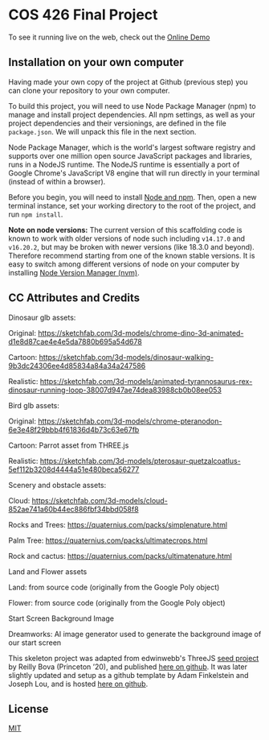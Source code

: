 # COS 426 Final Project
To see it running live on the web, check out the [Online Demo](https://li-juliana.github.io/COS426_finalproject/)


## Installation on your own computer
Having made your own copy of the project at Github (previous step) you can clone your repository to your own computer. 

To build this project, you will need to use Node Package Manager (npm) to manage and install project dependencies. All npm settings, as well as your project dependencies and their versionings, are defined in the file `package.json`. We will unpack this file in the next section.

Node Package Manager, which is the world's largest software registry and supports over one million open source JavaScript packages and libraries, runs in a NodeJS runtime. The NodeJS runtime is essentially a port of Google Chrome's JavaScript V8 engine that will run directly in your terminal (instead of within a browser).

Before you begin, you will need to install [Node and npm](https://docs.npmjs.com/downloading-and-installing-node-js-and-npm). Then, open a new terminal instance, set your working directory to the root of the project, and run `npm install`.

**Note on node versions:** The current version of this scaffolding code is known to work with older versions of node such including `v14.17.0` and `v16.20.2`, but may be broken with newer versions (like 18.3.0 and beyond). Therefore recommend starting from one of the known stable versions. It is easy to switch among different versions of node on your computer by installing [Node Version Manager (nvm)](https://github.com/nvm-sh/nvm).

## CC Attributes and Credits
Dinosaur glb assets:

Original: https://sketchfab.com/3d-models/chrome-dino-3d-animated-d1e8d87cae4e4e5da7880b695a54d678

Cartoon: https://sketchfab.com/3d-models/dinosaur-walking-9b3dc24306ee4d85834a84a34a247586

Realistic: https://sketchfab.com/3d-models/animated-tyrannosaurus-rex-dinosaur-running-loop-38007d947ae74dea83988cb0b08ee053

Bird glb assets:

Original: https://sketchfab.com/3d-models/chrome-pteranodon-6e3e48f29bbb4f61836d4b73c63e67fb

Cartoon: Parrot asset from THREE.js

Realistic: https://sketchfab.com/3d-models/pterosaur-quetzalcoatlus-5ef112b3208d4444a51e480beca56277

Scenery and obstacle assets:

Cloud: https://sketchfab.com/3d-models/cloud-852ae741a60b44ec886fbf34bbd058f8

Rocks and Trees: https://quaternius.com/packs/simplenature.html

Palm Tree: https://quaternius.com/packs/ultimatecrops.html

Rock and cactus: https://quaternius.com/packs/ultimatenature.html

Land and Flower assets

Land: from source code (originally from the Google Poly object)

Flower: from source code (originally from the Google Poly object)

Start Screen Background Image

Dreamworks: AI image generator used to generate the background image of our start screen

This skeleton project was adapted from edwinwebb's ThreeJS [seed project](https://github.com/edwinwebb/three-seed) by Reilly Bova (Princeton ’20), and published [here on github](https://github.com/ReillyBova/three-seed). It was later slightly updated and setup as a github template by Adam Finkelstein and Joseph Lou, and is hosted [here on github](https://github.com/adamfinkelstein/cos426finalproject).

## License
[MIT](./LICENSE)

